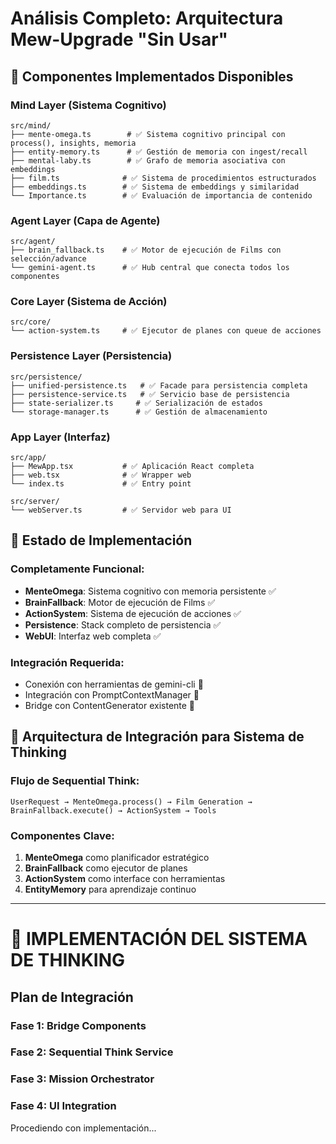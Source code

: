 # Análisis Completo: Arquitectura Mew-Upgrade "Sin Usar"

## 🧠 Componentes Implementados Disponibles

### **Mind Layer (Sistema Cognitivo)**
```
src/mind/
├── mente-omega.ts        # ✅ Sistema cognitivo principal con process(), insights, memoria
├── entity-memory.ts      # ✅ Gestión de memoria con ingest/recall
├── mental-laby.ts        # ✅ Grafo de memoria asociativa con embeddings
├── film.ts              # ✅ Sistema de procedimientos estructurados
├── embeddings.ts        # ✅ Sistema de embeddings y similaridad  
└── Importance.ts        # ✅ Evaluación de importancia de contenido
```

### **Agent Layer (Capa de Agente)**
```
src/agent/
├── brain_fallback.ts    # ✅ Motor de ejecución de Films con selección/advance
└── gemini-agent.ts      # ✅ Hub central que conecta todos los componentes
```

### **Core Layer (Sistema de Acción)**
```
src/core/
└── action-system.ts     # ✅ Ejecutor de planes con queue de acciones
```

### **Persistence Layer (Persistencia)**
```
src/persistence/
├── unified-persistence.ts   # ✅ Facade para persistencia completa
├── persistence-service.ts   # ✅ Servicio base de persistencia  
├── state-serializer.ts     # ✅ Serialización de estados
└── storage-manager.ts      # ✅ Gestión de almacenamiento
```

### **App Layer (Interfaz)**
```
src/app/
├── MewApp.tsx           # ✅ Aplicación React completa
├── web.tsx              # ✅ Wrapper web
└── index.ts             # ✅ Entry point

src/server/
└── webServer.ts         # ✅ Servidor web para UI
```

## 🎯 Estado de Implementación

### **Completamente Funcional:**
- **MenteOmega**: Sistema cognitivo con memoria persistente ✅
- **BrainFallback**: Motor de ejecución de Films ✅  
- **ActionSystem**: Sistema de ejecución de acciones ✅
- **Persistence**: Stack completo de persistencia ✅
- **WebUI**: Interfaz web completa ✅

### **Integración Requerida:**
- Conexión con herramientas de gemini-cli 🔄
- Integración con PromptContextManager 🔄
- Bridge con ContentGenerator existente 🔄

## 🚀 Arquitectura de Integración para Sistema de Thinking

### **Flujo de Sequential Think:**
```
UserRequest → MenteOmega.process() → Film Generation → BrainFallback.execute() → ActionSystem → Tools
```

### **Componentes Clave:**
1. **MenteOmega** como planificador estratégico
2. **BrainFallback** como ejecutor de planes  
3. **ActionSystem** como interface con herramientas
4. **EntityMemory** para aprendizaje continuo

---

# 🔧 IMPLEMENTACIÓN DEL SISTEMA DE THINKING

## Plan de Integración

### Fase 1: Bridge Components
### Fase 2: Sequential Think Service  
### Fase 3: Mission Orchestrator
### Fase 4: UI Integration

Procediendo con implementación...
